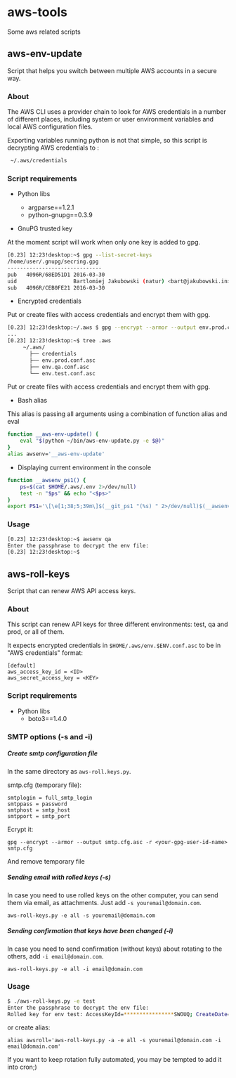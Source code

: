 aws-tools
=========
Some aws related scripts

aws-env-update
--------------
Script that helps you switch between multiple AWS accounts in a secure way.

### About
The AWS CLI uses a provider chain to look for AWS credentials in a number of different places, including system or user environment variables and local AWS configuration files.

Exporting variables running python is not that simple, so this script is decrypting AWS credentials to :
```bash
 ~/.aws/credentials
 ```

### Script requirements
* Python libs
  - argparse==1.2.1
  - python-gnupg==0.3.9



* GnuPG trusted key

At the moment script will work when only one key is added to gpg.
```bash
[0.23] 12:23!desktop:~$ gpg --list-secret-keys
/home/user/.gnupg/secring.gpg
------------------------------
pub   4096R/68ED51D1 2016-03-30
uid                  Bartlomiej Jakubowski (natur) <bart@jakubowski.in>
sub   4096R/CEB0FE21 2016-03-30
```
* Encrypted credentials

Put or create files with access credentials and encrypt them with gpg.
```bash
[0.23] 12:23!desktop:~/.aws $ gpg --encrypt --armor --output env.prod.conf.asc -r 'bart@jakubowski.in' env.prod.conf
...
[0.23] 12:23!desktop:~$ tree .aws
     ~/.aws/
       ├── credentials
       ├── env.prod.conf.asc
       ├── env.qa.conf.asc
       └── env.test.conf.asc
```
Put or create files with access credentials and encrypt them with gpg.

* Bash alias

This alias is passing all arguments using a combination of function alias and eval

```bash
function __aws-env-update() {
    eval "$(python ~/bin/aws-env-update.py -e $@)"
}
alias awsenv='__aws-env-update'
```

* Displaying current environment in the console

```bash
function __awsenv_ps1() {
    ps=$(cat $HOME/.aws/.env 2>/dev/null)
    test -n "$ps" && echo "<$ps>"
}
export PS1='\[\e[1;38;5;39m\]$(__git_ps1 "(%s) " 2>/dev/null)$(__awsenv_ps1)\[\e[1;38;5;40m\][ \t ] \[\e[1;38;5;099m\]\H:\[\e[1;38;5;40m\]\w\[\e[1;38;5;099m\]\$ \[\e[0m\]'
```

### Usage

```bash
[0.23] 12:23!desktop:~$ awsenv qa
Enter the passphrase to decrypt the env file:
[0.23] 12:23!desktop:~$
```

aws-roll-keys
-------------
Script that can renew AWS API access keys.

### About

This script can renew API keys for three different environments: test,
qa and prod, or all of them.

It expects encrypted credentials in `$HOME/.aws/env.$ENV.conf.asc` to be
in "AWS credentials" format:
```
[default]
aws_access_key_id = <ID>
aws_secret_access_key = <KEY>
```
### Script requirements
* Python libs
  - boto3==1.4.0

### SMTP options (-s and -i)
##### Create smtp configuration file
In the same directory as `aws-roll.keys.py`.

smtp.cfg (temporary file):

    smtplogin = full_smtp_login
    smtppass = password
    smtphost = smtp_host
    smtpport = smtp_port

Ecrypt it:

    gpg --encrypt --armor --output smtp.cfg.asc -r <your-gpg-user-id-name> smtp.cfg

And remove temporary file

##### Sending email with rolled keys (-s)
In case you need to use rolled keys on the other computer, you can send them via email, as attachments. Just add `-s youremail@domain.com`.

    aws-roll-keys.py -e all -s youremail@domain.com

##### Sending confirmation that keys have been changed (-i)
In case you need to send confirmation (without keys) about rotating to the others, add `-i email@domain.com`.

    aws-roll-keys.py -e all -i email@domain.com


### Usage

```bash
$ ./aws-roll-keys.py -e test
Enter the passphrase to decrypt the env file:
Rolled key for env test: AccessKeyId=****************SWOUQ; CreateDate=2016-09-12 07:42:59.135000+00:00
```

or create alias:

    alias awsroll='aws-roll-keys.py -a -e all -s youremail@domain.com -i email@domain.com'

If you want to keep rotation fully automated, you may be tempted to add it into cron;)
